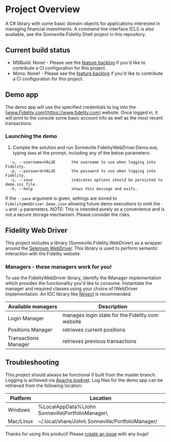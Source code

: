 # Project Overview
A C# library with some basic domain objects for applications interested in managing financial investments. A command line interface (CLI) is also available, see the Sonneville.Fidelity.Shell project in this repository.

## Current build status
* MSBuild: None! - Please see the [feature backlog](https://github.com/SonnevilleJ/Investing/tree/master/backlog.md) if you'd like to contribute a CI configuration for this project.
* Mono: None! - Please see the [feature backlog](https://github.com/SonnevilleJ/Investing/tree/master/backlog.md) if you'd like to contribute a CI configuration for this project.

## Demo app
The demo app will use the specified credentials to log into the [www.Fidelity.com](https://www.fidelity.com) website. Once logged in, it will print to the console some basic account info as well as the most recent transactions.

### Launching the demo
1. Complie the solution and run Sonneville.FidelityWebDriver.Demo.exe, typing `demo` at the prompt, including any of the below parameters:
```
  -u, --username=VALUE       the username to use when logging into Fidelity.
  -p, --password=VALUE       the password to use when logging into Fidelity.
  -s, --save                 indicates options should be persisted to demo.ini file.
  -h, --help                 shows this message and exits.
```
If the `--save` argument is given, settings are stored to `FidelityWebDriver.Demo.json` allowing future demo executions to omit the `-u` and `-p` parameters. NOTE: This is intended purely as a convenience and is not a secure storage mechanism. Please consider the risks.

## Fidelity Web Driver
This project includes a library (Sonneville.Fidelity.WebDriver) as a wrapper around the [Selenium WebDriver](http://www.seleniumhq.org/projects/webdriver). This library is used to perform semantic interaction with the Fidelity website.

### Managers - these managers work for you!
To use the FidelityWebDriver library, identify the IManager implementation which provides the functionality you'd like to consume. Instantiate the manager and required classes using your choice of IWebDriver implementation. An IOC library like [Ninject](http://www.ninject.org) is recommended.

Available managers   | Description |
-------------------- | ----------------------------------------------------
Login Manager        | manages login state for the Fidelity.com website
Positions Manager    | retrieves current positions
Transactions Manager | retrieves previous transactions

## Troubleshooting
This project should always be functional if built from the master branch. Logging is achieved via [Apache log4net](https://logging.apache.org/log4net). Log files for the demo app can be retrieved from the following location:

Platform  | Location
----------|-------------------------------------------------------
Windows   | %LocalAppData%\John Sonneville\PortfolioManager\
Mac/Linux | ~/.local/share/John\ Sonneville/PortfolioManager/

Thanks for using this product! Please [create an issue](https://github.com/SonnevilleJ/Investing/issues/new) with any bugs!
